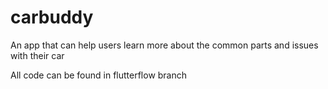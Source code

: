 # carbuddy
An app that can help users learn more about the common parts and issues with their car

All code can be found in flutterflow branch
